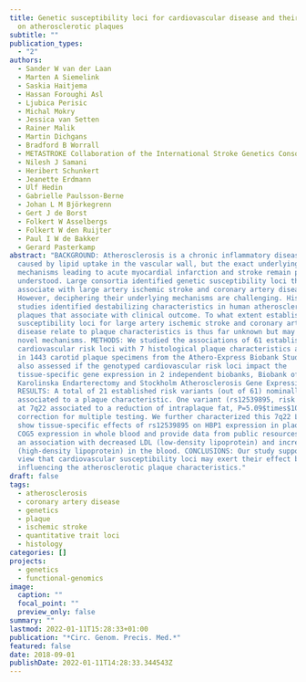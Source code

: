 ```yaml
---
title: Genetic susceptibility loci for cardiovascular disease and their impact
  on atherosclerotic plaques
subtitle: ""
publication_types:
  - "2"
authors:
  - Sander W van der Laan
  - Marten A Siemelink
  - Saskia Haitjema
  - Hassan Foroughi Asl
  - Ljubica Perisic
  - Michal Mokry
  - Jessica van Setten
  - Rainer Malik
  - Martin Dichgans
  - Bradford B Worrall
  - METASTROKE Collaboration of the International Stroke Genetics Consortium
  - Nilesh J Samani
  - Heribert Schunkert
  - Jeanette Erdmann
  - Ulf Hedin
  - Gabrielle Paulsson-Berne
  - Johan L M Björkegrenn
  - Gert J de Borst
  - Folkert W Asselbergs
  - Folkert W den Ruijter
  - Paul I W de Bakker
  - Gerard Pasterkamp
abstract: "BACKGROUND: Atherosclerosis is a chronic inflammatory disease in part
  caused by lipid uptake in the vascular wall, but the exact underlying
  mechanisms leading to acute myocardial infarction and stroke remain poorly
  understood. Large consortia identified genetic susceptibility loci that
  associate with large artery ischemic stroke and coronary artery disease.
  However, deciphering their underlying mechanisms are challenging. Histological
  studies identified destabilizing characteristics in human atherosclerotic
  plaques that associate with clinical outcome. To what extent established
  susceptibility loci for large artery ischemic stroke and coronary artery
  disease relate to plaque characteristics is thus far unknown but may point to
  novel mechanisms. METHODS: We studied the associations of 61 established
  cardiovascular risk loci with 7 histological plaque characteristics assessed
  in 1443 carotid plaque specimens from the Athero-Express Biobank Study. We
  also assessed if the genotyped cardiovascular risk loci impact the
  tissue-specific gene expression in 2 independent biobanks, Biobank of
  Karolinska Endarterectomy and Stockholm Atherosclerosis Gene Expression.
  RESULTS: A total of 21 established risk variants (out of 61) nominally
  associated to a plaque characteristic. One variant (rs12539895, risk allele A)
  at 7q22 associated to a reduction of intraplaque fat, P=5.09$times$10-6 after
  correction for multiple testing. We further characterized this 7q22 Locus and
  show tissue-specific effects of rs12539895 on HBP1 expression in plaques and
  COG5 expression in whole blood and provide data from public resources showing
  an association with decreased LDL (low-density lipoprotein) and increase HDL
  (high-density lipoprotein) in the blood. CONCLUSIONS: Our study supports the
  view that cardiovascular susceptibility loci may exert their effect by
  influencing the atherosclerotic plaque characteristics."
draft: false
tags:
  - atherosclerosis
  - coronary artery disease
  - genetics
  - plaque
  - ischemic stroke
  - quantitative trait loci
  - histology
categories: []
projects:
  - genetics
  - functional-genomics
image:
  caption: ""
  focal_point: ""
  preview_only: false
summary: ""
lastmod: 2022-01-11T15:28:33+01:00
publication: "*Circ. Genom. Precis. Med.*"
featured: false
date: 2018-09-01
publishDate: 2022-01-11T14:28:33.344543Z
---
```


